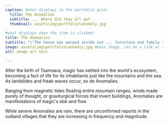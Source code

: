 ```yaml
---
caption: #what displays in the portfolio grid:
  title: The Anomalies
  subtitle: ... Where did they all go?
  thumbnail: assets\img\portfolio\anomaly.jpg
  
#what displays when the item is clicked:
title: The Anomalies
subtitle: "\"The house was warped inside out ... furniture and family twisted and forced through walls and ceilings. I saw their bed just sticking out where the chimmney should be. \" <br> - Eyewitness account, the Warping of Acriman"
image: assets\img\portfolio\anomaly.jpg #main image, can be a link or a file in assets/img/portfolio
alt: image alt text

---
```


After the birth of Tsamsara, magic has settled into the world's ecosystem, becoming a fact of life for its inhabitants just like the mountains and the sea. As landslides and freak waves occur, so do Anomalies.

Ranging from magnetic tides floating entire mountain ranges, winds made purely of thought, or graviturgical forces that invert buildings, Anomalies are manifestations of magic's ebb and flow

While severe Anomalies are rare, there are unconfirmed reports in the outland villages that they are increasing in frequency and magnitude.
